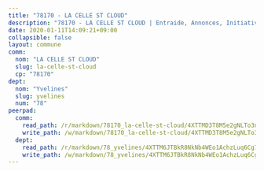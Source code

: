 ```yaml
---
title: "78170 - LA CELLE ST CLOUD"
description: "78170 - LA CELLE ST CLOUD | Entraide, Annonces, Initiatives"
date: 2020-01-11T14:09:21+09:00
collapsible: false
layout: commune
comm:
  nom: "LA CELLE ST CLOUD"
  slug: la-celle-st-cloud
  cp: "78170"
dept:
  nom: "Yvelines"
  slug: yvelines
  num: "78"
peerpad:
  comm:
    read_path: /r/markdown/78170_la-celle-st-cloud/4XTTMD3T8M5e2gNLTo3nGhMqdDtXc75Rw6LK11XgZVNs6w5cq
    write_path: /w/markdown/78170_la-celle-st-cloud/4XTTMD3T8M5e2gNLTo3nGhMqdDtXc75Rw6LK11XgZVNs6w5cq-K3TgUsAN4ydi8FRFiG8Ed35b6W5Ahdg2wLt1oH1yMZdUXUvcRnaU3CiCC5Ahu3RmzGyE28vQp5YPqy2zzxKduZJ88NZPXkofx7ZXWHfjFHhiurc95woqywxUzLBgt47Z3nBXhFUy
  dept:
    read_path: /r/markdown/78_yvelines/4XTTM6JTBkR8NkNb4WEo1AchzLuq6Cg73ydg7w9pErcQZA13p
    write_path: /w/markdown/78_yvelines/4XTTM6JTBkR8NkNb4WEo1AchzLuq6Cg73ydg7w9pErcQZA13p-K3TgUBFRQCPZwoWqJkunXeSjdgbtU3xzUSsui8DBc3rCTw6mbo4gNvfQRdE99JD3AnVW7fzseq687LKfGWCfAPajih5ByiZ3SpFz1r449oWaDnM5BHKZTbYtf6pEhRvzWbcazhrS
---
```


